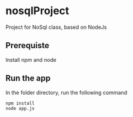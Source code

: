 # nosqlProject
Project for NoSql class, based on NodeJs

## Prerequiste
Install npm and node

## Run the app
In the folder directory, run the following command
```
npm install
node app.js
```
